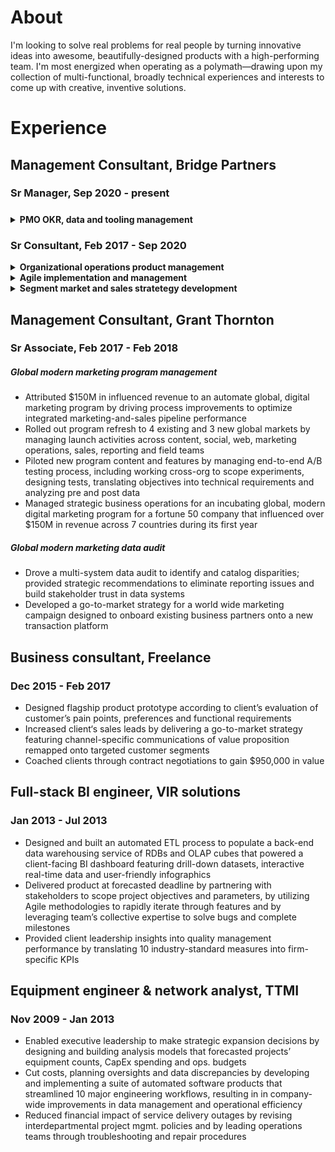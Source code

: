 # About

I'm looking to solve real problems for real people by turning innovative ideas into awesome, beautifully-designed products with a high-performing team. I'm most energized when operating as a polymath—drawing upon my collection of multi-functional, broadly technical experiences and interests to come up with creative, inventive solutions.






# Experience
## Management Consultant, Bridge Partners
### Sr Manager, Sep 2020 - present
##### 
<details>
  <summary><b>PMO OKR, data and tooling management</b></summary>

- Led client in cross-organizational OKR development and rollout
- Guided client 
- Organized business-side intake and management process around tooling requests so that ideas were vetted and mature when handing to technical product and development teams for building
- Fostered consultant growth through career coaching and development

</details>

### Sr Consultant, Feb 2017 - Sep 2020


<details>
  <summary><b>Organizational operations product management</b></summary>

  - Portfolio
  - Reduced by designing 
  - Developed prioritized backlog
  
</details>



<details>
  <summary><b>Agile implementation and management</b></summary>
</details>


<details>
  <summary><b>Segment market and sales stratetegy development</b></summary>  

  - Led v-team within a Fortune 50 company to research market trends and develop new sales strategies targeting growing customer segments and industries
  - Influenced positive SLT perception of Startup segment opportunity by crafting strategy pitch addressing startup needs, industry trends, competitive landscape and client priorities
  - Demonstrated ROI potential of Startup investment opportunity by collaborating with financial SMEs to build research-based financial models
  - Enabled client to grow share of the startup ecosystem by facilitating cross-org strategic alignment and producing a customer engagement playbook containing cross-team orchestration and customer journey guidance
  - Assisted 20+ Startups move to client platform by helping Startup LTs map business needs against available engagement programs and navigate onboarding processes
  
</details>




## Management Consultant, Grant Thornton
### Sr Associate, Feb 2017 - Feb 2018
##### Global modern marketing program management
- Attributed $150M in influenced revenue to an automate global, digital marketing program by driving process improvements to optimize integrated marketing-and-sales pipeline performance
- Rolled out program refresh to 4 existing and 3 new global markets by managing launch activities across content, social, web, marketing operations, sales, reporting and field teams
- Piloted new program content and features by managing end-to-end A/B testing process, including working cross-org to scope experiments, designing tests, translating objectives into technical requirements and analyzing pre and post data
- Managed strategic business operations for an incubating global, modern digital marketing program for a fortune 50 company that influenced over $150M in revenue across 7 countries during its first year



##### Global modern marketing data audit
- Drove a multi-system data audit to identify and catalog disparities; provided strategic recommendations to eliminate reporting issues and build stakeholder trust in data systems
- Developed a go-to-market strategy for a world wide marketing campaign designed to onboard existing business partners onto a new transaction platform



## Business consultant, Freelance
### Dec 2015 - Feb 2017
- Designed flagship product prototype according to client’s evaluation of customer’s pain points, preferences and functional requirements
- Increased client‘s sales leads by delivering a go-to-market strategy featuring channel-specific  communications of value proposition remapped onto targeted customer segments
- Coached clients through contract negotiations to gain $950,000 in value





## Full-stack BI engineer, VIR solutions
### Jan 2013 - Jul 2013
- Designed and built an automated ETL process to populate a back-end data warehousing service of RDBs and OLAP cubes that powered a client-facing BI dashboard featuring drill-down datasets, interactive real-time data and user-friendly infographics
- Delivered product at forecasted deadline by partnering with stakeholders to scope project objectives and parameters, by utilizing Agile methodologies to rapidly iterate through features and by leveraging team’s collective expertise to solve bugs and complete milestones
- Provided client leadership insights into quality management performance by translating 10 industry-standard measures into firm-specific KPIs 


## Equipment engineer & network analyst, TTMI
### Nov 2009 - Jan 2013
- Enabled executive leadership to make strategic expansion decisions by designing and building analysis models that forecasted projects’ equipment counts, CapEx spending and ops. budgets
- Cut costs, planning oversights and data discrepancies by developing and implementing a suite of automated software products that streamlined 10 major engineering workflows, resulting in in company-wide improvements in data management and operational efficiency 
- Reduced financial impact of service delivery outages by revising interdepartmental project mgmt. policies and by leading operations teams through troubleshooting and repair procedures

